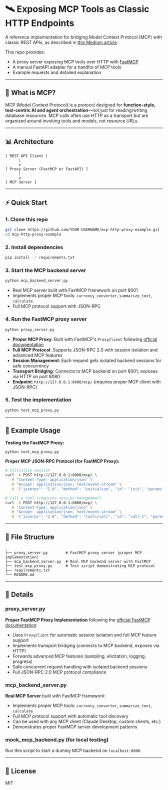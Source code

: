 
# 🛰️ Exposing MCP Tools as Classic HTTP Endpoints

A reference implementation for bridging Model Context Protocol (MCP) with classic REST APIs, as described in [this Medium article](https://medium.com/@YOUR-ARTICLE-LINK).

This repo provides:
- A proxy server exposing MCP tools over HTTP with [FastMCP](https://github.com/jlowin/fastmcp)
- A manual FastAPI adapter for a handful of MCP tools
- Example requests and detailed explanation

---

## 🚦 What is MCP?

MCP (Model Context Protocol) is a protocol designed for **function-style, tool-centric AI and agent orchestration**—not just for reading/writing database resources. MCP calls often use HTTP as a transport but are organized around invoking tools and models, not resource URLs.

---

## 📊 Architecture

```
[ REST API Client ]
      |
      v
[ Proxy Server (FastMCP or FastAPI) ]
      |
      v
[ MCP Server ]
```

---

## ⚡ Quick Start

### 1. Clone this repo

```bash
git clone https://github.com/YOUR-USERNAME/mcp-http-proxy-example.git
cd mcp-http-proxy-example
```

### 2. Install dependencies

```bash
pip install -r requirements.txt
```

### 3. Start the MCP backend server

```bash
python mcp_backend_server.py
```
- Real MCP server built with FastMCP framework on port 8001
- Implements proper MCP tools: `currency_converter`, `summarize_text`, `calculate`
- Full MCP protocol support with JSON-RPC

### 4. Run the FastMCP proxy server

```bash
python proxy_server.py
```
- **Proper MCP Proxy**: Built with FastMCP's `ProxyClient` following [official documentation](https://gofastmcp.com/servers/proxy)
- **Full MCP Protocol**: Supports JSON-RPC 2.0 with session isolation and advanced MCP features
- **Session Management**: Each request gets isolated backend sessions for safe concurrency
- **Transport Bridging**: Connects to MCP backend on port 8001, exposes via HTTP on port 8080
- **Endpoint**: `http://127.0.0.1:8080/mcp/` (requires proper MCP client with JSON-RPC)

### 5. Test the implementation

```bash
python test_mcp_proxy.py
```

---

## 🧩 Example Usage

**Testing the FastMCP Proxy:**

```bash
python test_mcp_proxy.py
```

**Proper MCP JSON-RPC Protocol (for FastMCP Proxy):**

```bash
# Initialize session
curl -X POST http://127.0.0.1:8080/mcp/ \
  -H "Content-Type: application/json" \
  -H "Accept: application/json, text/event-stream" \
  -d '{"jsonrpc": "2.0", "method": "initialize", "id": "init", "params": {"protocolVersion": "2024-11-05", "capabilities": {}, "clientInfo": {"name": "test-client", "version": "1.0"}}}'

# Call a tool (requires session management)
curl -X POST http://127.0.0.1:8080/mcp/ \
  -H "Content-Type: application/json" \
  -H "Accept: application/json, text/event-stream" \
  -d '{"jsonrpc": "2.0", "method": "tools/call", "id": "call-1", "params": {"name": "currency_converter", "arguments": {"amount": 100, "from_currency": "USD", "to_currency": "EUR"}}}'
```

---

## 📁 File Structure

```
.
├── proxy_server.py        # FastMCP proxy server (proper MCP implementation)
├── mcp_backend_server.py  # Real MCP backend server with FastMCP
├── test_mcp_proxy.py      # Test script demonstrating MCP protocol
├── requirements.txt
└── README.md
```

---

## 📝 Details

### proxy_server.py

**Proper FastMCP Proxy Implementation** following the [official FastMCP documentation](https://gofastmcp.com/servers/proxy):
- Uses `ProxyClient` for automatic session isolation and full MCP feature support
- Implements transport bridging (connects to MCP backend, exposes via HTTP)
- Forwards advanced MCP features (sampling, elicitation, logging, progress)
- Safe concurrent request handling with isolated backend sessions
- Full JSON-RPC 2.0 MCP protocol compliance

### mcp_backend_server.py

**Real MCP Server** built with FastMCP framework:
- Implements proper MCP tools: `currency_converter`, `summarize_text`, `calculate`
- Full MCP protocol support with automatic tool discovery
- Can be used with any MCP client (Claude Desktop, custom clients, etc.)
- Demonstrates proper FastMCP server development patterns

### mock_mcp_backend.py (for local testing)

Run this script to start a dummy MCP backend on `localhost:8000`.

---

## 📝 License

MIT
